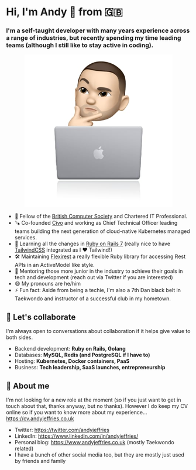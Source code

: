 

# Hi, I'm Andy 👋 from 🇬🇧

### I'm a self-taught developer with many years experience across a range of industries, but recently spending my time leading teams (although I still like to stay active in coding).

<p align="center">
  <img src="README-images/image.jpg">
</p>

- 📜 Fellow of the [British Computer Society](https://www.bcs.org) and Chartered IT Professional.
- 🪚 Co-founded [Civo](https://www.civo.com) and working as Chief Technical Officer leading teams building the next generation of cloud-native Kubernetes managed services.
- 🌱 Learning all the changes in [Ruby on Rails 7](https://rubyonrails.org/2021/12/15/Rails-7-fulfilling-a-vision) (really nice to have [TailwindCSS](https://tailwindcss.com) integrated as I ❤️ Tailwind!)
- 🛠 Maintaining [Flexirest](https://github.com/flexirest/flexirest) a really flexible Ruby library for accessing Rest APIs in an ActiveModel like style.
- 🤝 Mentoring those more junior in the industry to achieve their goals in tech and development (reach out via Twitter if you are interested)
- 😄 My pronouns are he/him
- ⚡ Fun fact: Aside from being a techie, I'm also a 7th Dan black belt in Taekwondo and instructor of a successful club in my hometown.

## 💬 Let's collaborate

I'm always open to conversations about collaboration if it helps give value to both sides.

* Backend development: **Ruby on Rails, Golang**
* Databases: **MySQL, Redis (and PostgreSQL if I have to)**
* Hosting: **Kubernetes, Docker containers, PaaS**
* Business: **Tech leadership, SaaS launches, entrepreneurship**



## 💬 About me

I'm not looking for a new role at the moment (so if you just want to get in touch about that, thanks anyway, but no thanks). However I do keep my CV online so if you want to know more about my experience... https://cv.andyjeffries.co.uk

* Twitter: https://twitter.com/andyjeffries
* LinkedIn: https://www.linkedin.com/in/andyjeffries/
* Personal blog: https://www.andyjeffries.co.uk (mostly Taekwondo related)
* I have a bunch of other social media too, but they are mostly just used by friends and family
